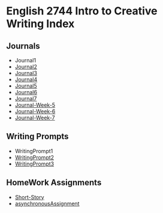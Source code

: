 # English 2744 Intro to Creative Writing Index

## Journals 
- Journal1
- [Journal2](Journal/Journal2)
- [Journal3](Journal/Journal3)
- [Journal4](Journal4)
- [Journal5](Journal5)
- [Journal6](Journal6)
- [Journal7](Journal7)
- [Journal-Week-5](Journal-Week-5)
- [Journal-Week-6](Journal-Week-6)
- [Journal-Week-7](Journal-Week-7)

## Writing Prompts
- WritingPrompt1 
- [WritingPrompt2](WritingPrompts/WritingPrompt2)
- [WritingPrompt3](WritingPrompts/WritingPrompt3)



## HomeWork Assignments
- [Short-Story](HomeworkAssignments/Short-Story)
- [asynchronousAssignment](HomeworkAssignments/asynchronousAssignment)
